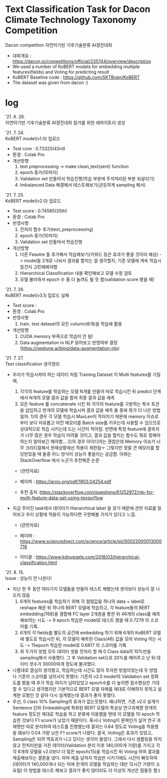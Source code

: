 # Text Classification Task for Dacon Climate Technology Taxonomy Competition
Dacon competition 자연어기반 기후기술분류 AI경진대회
- 대회개요 : https://dacon.io/competitions/official/235744/overview/description
- We used a number of KoBERT models for embedding multiple features(fields) and Voting for predicting result 
- KoBERT Baseline code : https://github.com/SKTBrain/KoBERT
- The dataset was given from dacon :)

# log
'21. 6. 26. </br>
자연어기반 기후기술분류 AI경진대회 참가를 위한 레퍼지토리 생성

'21. 7. 24. </br>
KoBERT model(v1.0) 업로드
- Test core : 0.73325(43rd) 
- 환경 : Colab Pro
- 개선방향
  1) text preprocessing -> make clean_text(sent) function
  2) epoch 증가(10까지)
  3) Validation set 만들어서 학습진행(학습 부분에 주석처리된 부분 되살리기)
  4) Imbalanced Data 해결해서 테스트해보기(균등하게 sampling 해서) 

'21. 7. 25. </br>
KoBERT model(v2.0) 업로드
- Test score : 0.74585(35th)
- 환경 : Colab Pro
- 반영사항
  1) 전처리 함수 추가(text_preprocessing)
  2) epoch 증가(10까지)
  3) Validation set 만들어서 학습진행
- 개선방향
  1) 다른 Feautre 들 추가해서 학습해보기(키워드 등은 효과가 좋을 것이라 예상) -> model을 2개로 나눠서 결과를 합치는 걸 생각할지, 기존 모델에 계속 학습시킬건지 고민해봐야함
  2) Hierarchical Classification 내용 확인해보고 모델 수정 검토
  3) 모델 불러와서 epoch 수 좀 더 늘려도 될 듯 함(validation score 봤을 때) 


'21. 7. 26. </br>
KoBERT model(v3.1) 업로드 실패
- Test score : 
- 환경 : Colab Pro
- 반영사항
  1) train, test dataset의 모든 column(6개)을 학습에 활용
- 개선방향
  1) CUDA memory 부족으로 학습이 안 됨!
  2) Data augmentation in NLP 읽어보고 반영여부 결정 (https://neptune.ai/blog/data-augmentation-nlp)
  
'21. 7. 27. </br>
Text classification 생각정리
* 우리가 학습시켜야 하는 데이터 처럼 Training Dataset 이 Multi features를 가질 때,
  1) 각각의 feature를 학습하는 모델 N개를 만들어 따로 학습시킨 뒤 predict 단계에서 N개의 모델 결과 값을 합쳐 최종 결과 값을 예측
  2) 모든 feature 를 concatenate 시킨 뒤 각각의 feature를 구분하는 특수 토큰을 삽입하고 한개의 모델에 학습시켜 결과 값을 예측
  둘 중에 뭐가 더 나은 방법일까. 1)의 경우 각 모델 학습시 MaxLen이 작아지기 때문에 memory 이슈로 부터 보다 자유롭고 아낀 메모리를 Batch size를 키우는데 사용할 수 있으므로 상대적으로 학습 시키는데 드는 시간이 적어짐. 반면에 특정 feature에 결측치가 너무 많은 경우 학습이 어려울 것이고, 결과 값을 합치는 함수도 뭐로 정해야 하는지 알아보긴 해야함... 2)의 경우 아이디어는 괜찮은데 Memory 이슈가 너무 크리티컬해서 현재상황에선 적용이 제한됨ㅜ 그렇지만 정말 큰 메모리를 할당받았을 때 둘중 어느 방식이 성능이 좋을지는 궁금함. 아래는 StackOverflow 에서 누군가 추천해준 논문
  
  * (관련자료)
  
  * 페이퍼 : https://arxiv.org/pdf/1903.04254.pdf
  
  * 추천 출처 :https://stackoverflow.com/questions/61252972/nlp-for-multi-feature-data-set-using-tensorflow
  
* 지금 주어진 task에서 데이터가 Hierarchical label 을 갖기 때문에 관련 자료를 읽어보고 우리 상황에 적용이 가능하다면 구현해볼 가치가 있다고 느낌.
  
  * (관련자료)
  
  * 페이퍼 : https://www.sciencedirect.com/science/article/pii/S0022000013000718
  
  * 아티클 : https://www.kdnuggets.com/2018/03/hierarchical-classification.html

'21. 8. 15. </br>
Issue : 성능이 안 나온다!
* 지난 한 주 동안 여러가지 모델들을 만들어 테스트 해봤는데 생각보다 성능이 잘 나오지 않음
  1) 6개의 features를 학습하기 위해 각 컬럼값을 하나의 data + label로 reshape 해준 뒤 하나의 BERT 모델에 학습하고, 각 feature들의 BERT embedding(768)을 결합해 FC layer 2개층을 통한 뒤 46개의 class를 예측해보려는 시도 -> 9 epoch 학습한 model로 테스트 했을 때 0.7279 의 스코어를 기록. 
  2)  6개의 각 fields를 별도의 공간에 embedding 하기 위해 6개의 KoBERT 모델에 별도로 학습시킨 뒤, 각 모델이 예측한 Class(46) 값을 모아 Voting 하는 시도 -> 15epoch 학습한 model로 0.6817 의 스코어를 기록
  3)  위 두가지 방법 모두 데이터 셋을 전처리 할 때 0 Class data의 10%만을 sampling해서 사용했다. 그 후 Validation set으로 20%를 떼어주고 난 뒤 데이터 갯수가 30000여개 정도에 불과했다. 
* 나름대로 열심히 생각했고, 학습하는데 시간도 많이 투자한 방법이었는데 두 방법 다 기존의 스코어를 넘어서지 못했다. 기존의 v2.0 model의 Validation set 정확도를 봤을 때 추가 학습 여지가 남아있었고 epoch수를 더 높이면 점수향상은 기대할 수 있다고 생각했지만 기본적으로 BERT 모델 자체를 제대로 이해하지 못하고 설계한 모형인 것 같아 다시 설계했는데 결과가 좋지 못했다.
* 우선, 0  class 10% Sampling의 효과가 없는듯했다. 왜냐하면, 기존 v2.0 설계가 Sentence 단위 Embedding에 특화된 BERT 모델의 특성상 연구과제명 한개의 feature 정도만 제대로 학습을 하고 분류에 이용했을 텐데 이 모델을 10 epoch 학습한 것보다 F1 score가 낮았기 때문이다. 혹시나 Voting이 문제인가 싶어 연구 과제명만 따로 분리하여 테스트를 진행했는데 결과는 0.64 정도로 Voting을 적용했을 떄보다 0.04 가량 낮은 F1 score가 나왔다. 결국, Voting은 효과가 있었고, Sampling은 되려 역효과가 나고 있다는 생각이 들었다. 그래서 다시 샘플링을 하지 않고 전처리만을 거친 데이터(Validation 분리 이후 140,000개 가량)를 가지고 각각 6개의 모델을 v2.0보다 더 많은 epoch(15)을 학습시킨 뒤 Voting 하여 결과를 제출해보자는 결론을 냈다. 아마 제출 날까지 학습만 시키기에도 시간이 빠듯하여(데이터가 140,000개나 되는 덕에 한개의 모델을 학습하는 데만 12시간 가량이 소요됨) 이 방법을 테스트 해보고 결과가 좋지 않더라도 더 이상의 개선은 힘들듯 함:)
